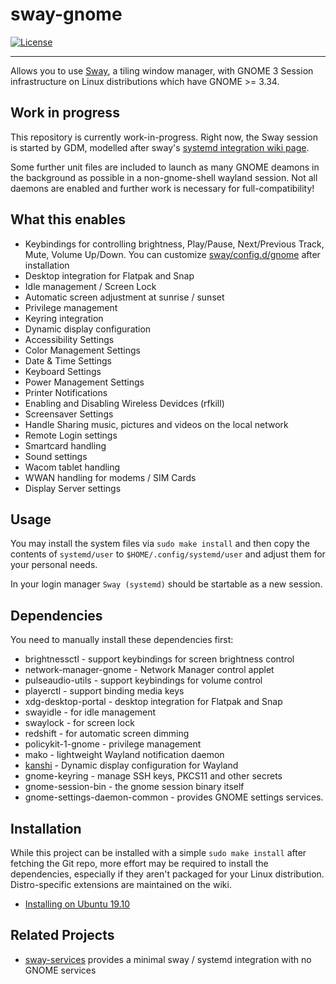 # sway-gnome

[![License](http://img.shields.io/badge/license-MIT-blue.svg?style=flat)](http://choosealicense.com/licenses/mit/)

--------------------------------------------------------------------------------

Allows you to use [Sway](https://github.com/swaywm/sway), a tiling window manager, with GNOME 3 Session
infrastructure on Linux distributions which have GNOME >= 3.34.

## Work in progress

This repository is currently work-in-progress. Right now, the Sway session is
started by GDM, modelled after sway's [systemd integration wiki page](https://github.com/swaywm/sway/wiki/Systemd-integration).

Some further unit files are included to launch as many GNOME deamons in the background as possible in a non-gnome-shell wayland session.
Not all daemons are enabled and further work is necessary for full-compatibility!

## What this enables

 * Keybindings for controlling brightness, Play/Pause, Next/Previous Track, Mute, Volume Up/Down. You can customize [sway/config.d/gnome](./sway/config.d/gnome) after installation
 * Desktop integration for Flatpak and Snap
 * Idle management  / Screen Lock
 * Automatic screen adjustment at sunrise / sunset
 * Privilege management
 * Keyring integration
 * Dynamic display configuration
 * Accessibility Settings
 * Color Management Settings
 * Date & Time Settings
 * Keyboard Settings
 * Power Management Settings
 * Printer Notifications
 * Enabling and Disabling Wireless Devidces (rfkill)
 * Screensaver Settings
 * Handle Sharing music, pictures and videos on the local network
 * Remote Login settings
 * Smartcard handling
 * Sound settings
 * Wacom tablet handling
 * WWAN handling for modems / SIM Cards
 * Display Server settings


## Usage

You may install the system files via `sudo make install` and then copy the
contents of `systemd/user` to `$HOME/.config/systemd/user` and adjust them for
your personal needs.

In your login manager `Sway (systemd)` should be startable as a new session.

## Dependencies

You need to manually install these dependencies first:

 * brightnessctl - support keybindings for screen brightness control
 * network-manager-gnome - Network Manager control applet
 * pulseaudio-utils - support keybindings for volume control
 * playerctl - support binding media keys
 * xdg-desktop-portal - desktop integration for Flatpak and Snap
 * swayidle - for idle management
 * swaylock - for screen lock
 * redshift - for automatic screen dimming
 * policykit-1-gnome - privilege management
 * mako - lightweight Wayland notification daemon
 * [kanshi](https://github.com/emersion/kanshi) - Dynamic display configuration for Wayland
 * gnome-keyring - manage SSH keys, PKCS11 and other secrets
 * gnome-session-bin - the gnome session binary itself
 * gnome-settings-daemon-common - provides GNOME settings services.

## Installation

While this project can be installed with a simple `sudo make install` after fetching the Git repo,
more effort may be required to install the dependencies, especially if they aren't packaged for your
Linux distribution. Distro-specific extensions are maintained on the wiki.

 * [Installing on Ubuntu 19.10](https://github.com/Drakulix/sway-gnome/wiki/Installation#install-on-ubuntu-1910)

## Related Projects

 * [sway-services](https://github.com/xdbob/sway-services) provides a minimal sway / systemd integration with no GNOME services
